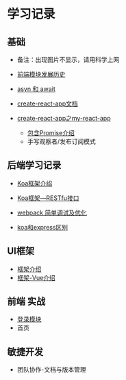 # 学习记录

## 基础

- 备注：出现图片不显示，请用科学上网
  
- [前端模块发展历史](https://zhuanlan.zhihu.com/p/265632724)

- [asyn 和 await](https://github.com/EmperorZzl/mukeStudy/blob/main/koa-intro/async_await/README-KOA-INTRO-async-await.md)
- [create-react-app文档](https://www.html.cn/create-react-app/docs/documentation-intro/)

- [create-react-app之my-react-app](https://github.com/EmperorZzl/mukeStudy/tree/main/my-react-app)
  - [包含Promise介绍](https://segmentfault.com/a/1190000018428848?utm_source=tag-newest)
  - 手写观察者/发布订阅模式

## 后端学习记录

- [Koa框架介绍](https://github.com/EmperorZzl/mukeStudy/blob/main/koa-intro/README-KOA-INTRO.md)
- [Koa框架—RESTfu接口](https://github.com/EmperorZzl/mukeStudy/blob/main/koa-intro/koa_RESTful/README-KOA-RESTful.md)
- [webpack 简单调试及优化](https://github.com/EmperorZzl/mukeStudy/tree/main/koa-hotdev-es6-webpack)

- [koa和express区别](https://juejin.cn/post/6844903686645219335)

## UI框架

- [框架介绍](https://github.com/EmperorZzl/mukeStudy/tree/main/UI-intro)
- [框架-Vue介绍](https://github.com/EmperorZzl/mukeStudy/tree/main/Vue-intro)

## 前端 实战

- [登录模块](https://github.com/EmperorZzl/mukeStudy/tree/main/Practice)
- 首页

## 敏捷开发

- 团队协作-文档与版本管理
